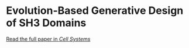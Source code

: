 # Evolution-Based Generative Design of SH3 Domains

[Read the full paper in *Cell Systems*](https://www.cell.com/cell-systems/abstract/S2405-4712(24)00204-7)

